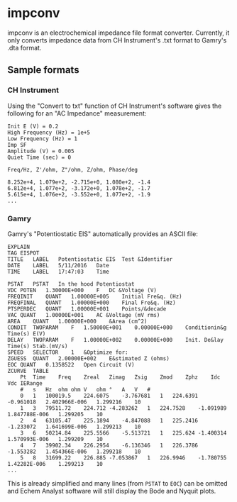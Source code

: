 impconv
=======

impconv is an electrochemical impedance file format converter. Currently, it
only converts impedance data from CH Instrument's .txt format to Gamry's
.dta format.

## Sample formats

### CH Instrument

Using the "Convert to txt" function of CH Instrument's software gives the
following for an "AC Impedance" measurement:

```
Init E (V) = 0.2
High Frequency (Hz) = 1e+5
Low Frequency (Hz) = 1
Imp SF
Amplitude (V) = 0.005
Quiet Time (sec) = 0

Freq/Hz, Z'/ohm, Z"/ohm, Z/ohm, Phase/deg

8.252e+4, 1.079e+2, -2.715e+0, 1.080e+2, -1.4
6.812e+4, 1.077e+2, -3.172e+0, 1.078e+2, -1.7
5.615e+4, 1.076e+2, -3.552e+0, 1.077e+2, -1.9
...
```

### Gamry

Gamry's "Potentiostatic EIS" automatically provides an ASCII file:

```
EXPLAIN
TAG	EISPOT
TITLE	LABEL	Potentiostatic EIS	Test &Identifier
DATE	LABEL	5/11/2016	Date
TIME	LABEL	17:47:03	Time
	
PSTAT	PSTAT	In the hood	Potentiostat
VDC	POTEN	1.30000E+000	F	DC &Voltage (V)
FREQINIT	QUANT	1.00000E+005	Initial Fre&q. (Hz)
FREQFINAL	QUANT	1.00000E+000	Final Fre&q. (Hz)
PTSPERDEC	QUANT	1.00000E+001	Points/&decade
VAC	QUANT	1.00000E+001	AC &Voltage (mV rms)
AREA	QUANT	1.00000E+000	&Area (cm^2)
CONDIT	TWOPARAM	F	1.50000E+001	0.00000E+000	Conditionin&g	Time(s)	E(V)
DELAY	TWOPARAM	F	1.00000E+002	0.00000E+000	Init. De&lay	Time(s)	Stab.(mV/s)
SPEED	SELECTOR	1	&Optimize for:
ZGUESS	QUANT	2.00000E+002	E&stimated Z (ohms)
EOC	QUANT	0.1358522	Open Circuit (V)
ZCURVE	TABLE
	Pt	Time	Freq	Zreal	Zimag	Zsig	Zmod	Zphz	Idc	Vdc	IERange
	#	s	Hz	ohm	ohm	V	ohm	°	A	V	#
	0	1	100019.5	224.6075	-3.767681	1	224.6391	-0.961018	2.402966E-006	1.299216	10
	1	3	79511.72	224.712	-4.283262	1	224.7528	-1.091989	1.847788E-006	1.299205	10
	2	4	63105.47	225.1894	-4.847088	1	225.2416	-1.233072	1.641699E-006	1.299213	10
	3	6	50214.84	225.5566	-5.513721	1	225.624	-1.400314	1.570993E-006	1.299209	10
	4	7	39902.34	226.2954	-6.136346	1	226.3786	-1.553282	1.454366E-006	1.299218	10
	5	8	31699.22	226.885	-7.053867	1	226.9946	-1.780755	1.42282E-006	1.299213	10
...
```

This is already simplified and many lines (from `PSTAT` to `EOC`) can be omitted
and Echem Analyst software will still display the Bode and Nyquit plots.


